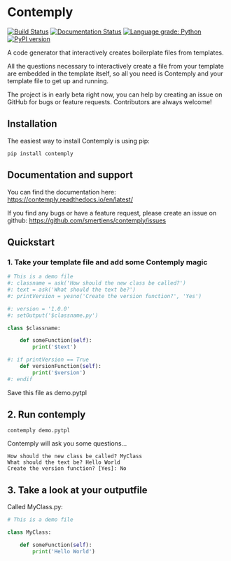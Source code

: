 # Contemply

[![Build Status](https://travis-ci.org/smertiens/contemply.svg?branch=master)](https://travis-ci.org/smertiens/contemply)
[![Documentation Status](https://readthedocs.org/projects/contemply/badge/?version=latest)](https://contemply.readthedocs.io/en/latest/?badge=latest)
[![Language grade: Python](https://img.shields.io/lgtm/grade/python/g/smertiens/contemply.svg?logo=lgtm&logoWidth=18)](https://lgtm.com/projects/g/smertiens/contemply/context:python)
[![PyPI version](https://badge.fury.io/py/contemply.svg)](https://badge.fury.io/py/contemply)

A code generator that interactively creates boilerplate files from templates.

All the questions necessary to interactively create a file from your template are embedded in the template itself,
so all you need is Contemply and your template file to get up and running.

The project is in early beta right now, you can help by creating an issue on GitHub for bugs or feature requests. 
Contributors are always welcome! 

## Installation

The easiest way to install Contemply is using pip:

````
pip install contemply
````

## Documentation and support

You can find the documentation here: https://contemply.readthedocs.io/en/latest/

If you find any bugs or have a feature request, please create an issue on github: https://github.com/smertiens/contemply/issues

## Quickstart

### 1. Take your template file and add some Contemply magic

````python
# This is a demo file
#: classname = ask('How should the new class be called?')
#: text = ask('What should the text be?')
#: printVersion = yesno('Create the version function?', 'Yes')

#: version = '1.0.0'
#: setOutput('$classname.py')

class $classname:

    def someFunction(self):
        print('$text')

#: if printVersion == True
    def versionFunction(self):
        print('$version')
#: endif
````

Save this file as demo.pytpl

## 2. Run contemply

```
contemply demo.pytpl
```

Contemply will ask you some questions...


```
How should the new class be called? MyClass
What should the text be? Hello World
Create the version function? [Yes]: No
```

## 3. Take a look at your outputfile

Called MyClass.py:

````python
# This is a demo file

class MyClass:

    def someFunction(self):
        print('Hello World')
````


